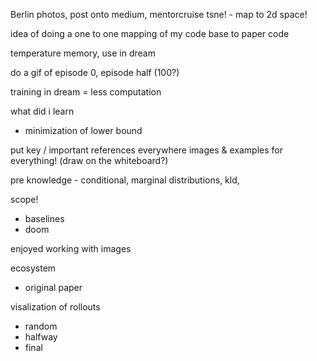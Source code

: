 Berlin photos, post onto medium, mentorcruise
tsne! - map to 2d space!

idea of doing a one to one mapping of my code base to paper code

temperature memory, use in dream

do a gif of episode 0, episode half (100?)

training in dream = less computation

what did i learn
- minimization of lower bound

put key / important references everywhere
images & examples for everything! (draw on the whiteboard?)

pre knowledge - conditional, marginal distributions, kld, 

scope!
- baselines
- doom

enjoyed working with images

ecosystem
- original paper

visalization of rollouts
- random
- halfway
- final

